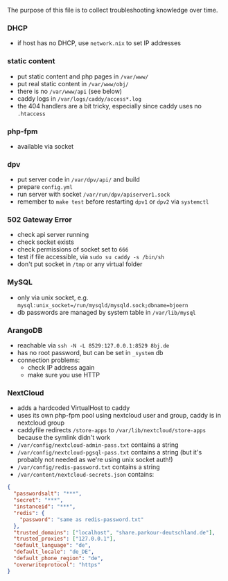 The purpose of this file is to collect troubleshooting knowledge over time.

### DHCP
- if host has no DHCP, use `network.nix` to set IP addresses

### static content
- put static content and php pages in `/var/www/`
- put real static content in `/var/www/obj/`
- there is no `/var/www/api` (see below)
- caddy logs in `/var/logs/caddy/access*.log`
- the 404 handlers are a bit tricky, especially since caddy uses no `.htaccess`

### php-fpm
- available via socket

### dpv
- put server code in `/var/dpv/api/` and build
- prepare `config.yml`
- run server with socket `/var/run/dpv/apiserver1.sock`
- remember to `make test` before restarting `dpv1` or `dpv2` via `systemctl`

### 502 Gateway Error
- check api server running
- check socket exists
- check permissions of socket set to `666`
- test if file accessible, via `sudo su caddy -s /bin/sh`
- don't put socket in `/tmp` or any virtual folder

### MySQL
- only via unix socket, e.g. `mysql:unix_socket=/run/mysqld/mysqld.sock;dbname=bjoern`
- db passwords are managed by system table in `/var/lib/mysql`

### ArangoDB
- reachable via `ssh -N -L 8529:127.0.0.1:8529 8bj.de`
- has no root password, but can be set in `_system` db
- connection problems:
  - check IP address again
  - make sure you use HTTP

### NextCloud
- adds a hardcoded VirtualHost to caddy
- uses its own php-fpm pool using nextcloud user and group, caddy is in nextcloud group
- caddyfile redirects `/store-apps` to `/var/lib/nextcloud/store-apps` because the symlink didn't work
- `/var/config/nextcloud-admin-pass.txt` contains a string
- `/var/config/nextcloud-pgsql-pass.txt` contains a string (but it's probably not needed as we're using unix socket auth!)
- `/var/config/redis-password.txt` contains a string
- `/var/content/nextcloud-secrets.json` contains:
```json
{
  "passwordsalt": "***",
  "secret": "***",
  "instanceid": "***",
  "redis": {
    "password": "same as redis-password.txt"
  },
  "trusted_domains": ["localhost", "share.parkour-deutschland.de"],
  "trusted_proxies": ["127.0.0.1"],
  "default_language": "de",
  "default_locale": "de_DE",
  "default_phone_region": "de",
  "overwriteprotocol": "https"
}
```